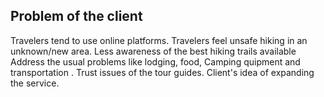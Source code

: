 ## Problem of the client
Travelers tend to use online platforms. 
Travelers feel unsafe hiking in an unknown/new area. 
Less awareness of the best hiking trails available
Address the usual problems like lodging, food, Camping quipment and transportation .
Trust issues of the tour guides.
Client's idea of expanding the service.
